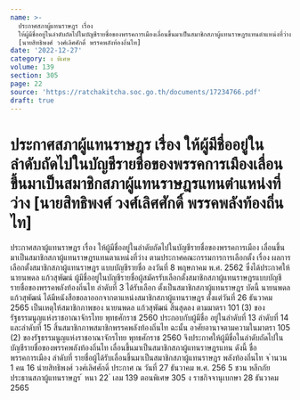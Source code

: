 ```yaml
---
name: >-
  ประกาศสภาผู้แทนราษฎร เรื่อง
  ให้ผู้มีชื่ออยู่ในลำดับถัดไปในบัญชีรายชื่อของพรรคการเมืองเลื่อนขึ้นมาเป็นสมาชิกสภาผู้แทนราษฎรแทนตำแหน่งที่ว่าง
  [นายสิทธิพงศ์ วงศ์เลิศศักดิ์ พรรคพลังท้องถิ่นไท]
date: '2022-12-27'
category: ง พิเศษ
volume: 139
section: 305
page: 22
source: 'https://ratchakitcha.soc.go.th/documents/17234766.pdf'
draft: true
---
```


# ประกาศสภาผู้แทนราษฎร เรื่อง ให้ผู้มีชื่ออยู่ในลำดับถัดไปในบัญชีรายชื่อของพรรคการเมืองเลื่อนขึ้นมาเป็นสมาชิกสภาผู้แทนราษฎรแทนตำแหน่งที่ว่าง [นายสิทธิพงศ์ วงศ์เลิศศักดิ์ พรรคพลังท้องถิ่นไท]

ประกาศสภาผู้แทนราษฎร เรื่อง ให้ผู้มีชื่ออยู่ในลำดับถัดไปในบัญชีรายชื่อของพรรคการเมือง เลื่อนขึ้นมาเป็นสมาชิกสภาผู้แทนราษฎรแทนตาแหน่งที่ว่าง ตามประกาศคณะกรรมการการเลือกตั้ง เรื่อง ผลการเลือกตั้งสมาชิกสภาผู้แทนราษฎร แบบบัญชีรายชื่อ ลงวันที่ 8 พฤษภาคม พ.ศ. 2562 ซึ่งได้ประกาศให้ นายนพดล แก้วสุพัฒน์ ผู้มีชื่ออยู่ในบัญชีรายชื่อผู้สมัครรับเลือกตั้งสมาชิกสภาผู้แทนราษฎรแบบบัญชีรายชื่อของพรรคพลังท้องถิ่นไท ลำดับที่ 3 ได้รับเลือก ตั้งเป็นสมาชิกสภาผู้แทนราษฎร บัดนี้ นายนพดล แก้วสุพัฒน์ ได้มีหนังสือขอลาออกจากตาแหน่งสมาชิกสภาผู้แทนราษฎร ตั้งแต่วันที่ 26 ธันวาคม 2565 เป็นเหตุให้สมาชิกภาพของ นายนพดล แก้วสุพัฒน์ สิ้นสุดลง ตามมาตรา 101 (3) ของรัฐธรรมนูญแห่งราชอาณาจักรไทย พุทธศักราช 2560 ประกอบกับผู้มีชื่อ อยู่ในลำดับที่ 13 ลำดับที่ 14 และลำดับที่ 15 สิ้นสมาชิกภาพสมาชิกพรรคพลังท้องถิ่นไท ฉะนั้น อาศัยอานาจตามความในมาตรา 105 (2) ของรัฐธรรมนูญแห่งราชอาณาจักรไทย พุทธศักราช 2560 จึงประกาศให้ผู้มีชื่อในลำดับถัดไปในบัญชีรายชื่อของพรรคพลังท้องถิ่นไท เลื่อนขึ้นมาเป็นสมาชิกสภาผู้แทนราษฎรแทน ดังนี้ ชื่อพรรคการเมือง ลำดับที่ รายชื่อผู้ได้รับเลื่อนขึ้นมาเป็นสมาชิกสภาผู้แทนราษฎร พลังท้องถิ่นไท จ ํานวน 1 คน 16 นํายสิทธิพงศ์ วงศ์เลิศศักดิ์ ประกาศ ณ วันที่ 27 ธันวาคม พ.ศ. 256 5 ชวน หลีกภัย ประธานสภาผู้แทนราษฎร ้ หนา 22 ่ เลม 139 ตอนพิเศษ 305 ง ราชกิจจานุเบกษา 28 ธันวาคม 2565

